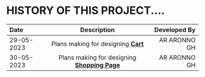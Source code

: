 # HISTORY OF THIS PROJECT....

| Date        | Description | Developed By  |
| :---        |    :----:   |          ---: |
| 29-05-2023      | Plans making for designing __[Cart](Cart.md)__  | AR ARONNO GH  |
| 30-05-2023   | Plans making for designing __[Shopping Page](shoppingPage.md)__          | AR ARONNO GH  |
